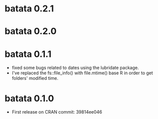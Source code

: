 # batata 0.2.1

# batata 0.2.0

# batata 0.1.1

* fixed some bugs related to dates using the lubridate package. 
* I've replaced the fs::file_info() with file.mtime() base R in order to get folders' modified time. 

# batata 0.1.0

* First release on CRAN commit: 39814ee046
